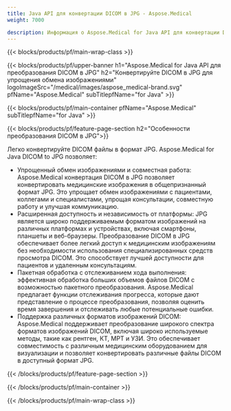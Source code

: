```yaml
---
title: Java API для конвертации DICOM в JPG - Aspose.Medical
weight: 7000

description: Информация о Aspose.Medical for Java API для конвертации DICOM в JPG
---
```


{{< blocks/products/pf/main-wrap-class >}}

{{< blocks/products/pf/upper-banner h1="Aspose.Medical for Java API для преобразования DICOM в JPG" h2="Конвертируйте DICOM в JPG для упрощения обмена изображениями" logoImageSrc="/medical/images/aspose_medical-brand.svg" pfName="Aspose.Medical" subTitlepfName="for Java" >}}

{{< blocks/products/pf/main-container pfName="Aspose.Medical" subTitlepfName="for Java" >}}

{{< blocks/products/pf/feature-page-section h2="Особенности преобразования DICOM в JPG">}}

<p>Легко конвертируйте DICOM файлы в формат JPG. Aspose.Medical for Java DICOM to JPG позволяет:</p>

<ul>
<li>Упрощенный обмен изображениями и совместная работа: Aspose.Medical конвертация DICOM в JPG позволяет конвертировать медицинские изображения в общепризнанный формат JPG. Это упрощает обмен изображениями с пациентами, коллегами и специалистами, упрощая консультации, совместную работу и улучшая коммуникацию.</li>
<li>Расширенная доступность и независимость от платформы: JPG является широко поддерживаемым форматом изображений на различных платформах и устройствах, включая смартфоны, планшеты и веб-браузеры. Преобразование DICOM в JPG обеспечивает более легкий доступ к медицинским изображениям без необходимости использования специализированных средств просмотра DICOM. Это способствует лучшей доступности для пациентов и удаленным консультациям.</li>
<li>Пакетная обработка с отслеживанием хода выполнения: эффективная обработка больших объемов файлов DICOM с возможностью пакетного преобразования. Aspose.Medical предлагает функции отслеживания прогресса, которые дают представление о процессе преобразования, позволяя оценить время завершения и отслеживать любые потенциальные ошибки.</li>
<li>Поддержка различных форматов изображений DICOM: Aspose.Medical поддерживает преобразование широкого спектра форматов изображений DICOM, включая широко используемые методы, такие как рентген, КТ, МРТ и УЗИ. Это обеспечивает совместимость с различным медицинским оборудованием для визуализации и позволяет конвертировать различные файлы DICOM в доступный формат JPG.</li>
</ul>

{{< /blocks/products/pf/feature-page-section >}}

{{< /blocks/products/pf/main-container >}}

{{< /blocks/products/pf/main-wrap-class >}}